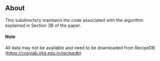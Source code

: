 ## About
This subdirectory maintains the code associated with the algorithm explained in Section 3B of the paper. 

#### Note
All data may not be available and need to be downloaded from RecipeDB (https://cosylab.iiitd.edu.in/recipedb)
